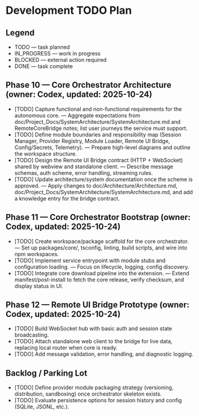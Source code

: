 # Development TODO Plan

## Legend
- TODO — task planned
- IN_PROGRESS — work in progress
- BLOCKED — external action required
- DONE — task complete

## Phase 10 — Core Orchestrator Architecture (owner: Codex, updated: 2025-10-24)
- [TODO] Capture functional and non-functional requirements for the autonomous core. — Aggregate expectations from doc/Project_Docs/SystemArchitecture/SystemArchitecture.md and RemoteCoreBridge notes; list user journeys the service must support.
- [TODO] Define module boundaries and responsibility map (Session Manager, Provider Registry, Module Loader, Remote UI Bridge, Config/Secrets, Telemetry). — Prepare high-level diagrams and outline the workspace structure.
- [TODO] Design the Remote UI Bridge contract (HTTP + WebSocket) shared by webview and standalone client. — Describe message schemas, auth scheme, error handling, streaming rules.
- [TODO] Update architecture/system documentation once the scheme is approved. — Apply changes to doc/Architecture/Architecture.md, doc/Project_Docs/SystemArchitecture/SystemArchitecture.md, and add a knowledge entry for the bridge contract.

## Phase 11 — Core Orchestrator Bootstrap (owner: Codex, updated: 2025-10-24)
- [TODO] Create workspace/package scaffold for the core orchestrator. — Set up packages/core/, tsconfig, linting, build scripts, and wire into npm workspaces.
- [TODO] Implement service entrypoint with module stubs and configuration loading. — Focus on lifecycle, logging, config discovery.
- [TODO] Integrate core download pipeline into the extension. — Extend manifest/post-install to fetch the core release, verify checksum, and display status in UI.

## Phase 12 — Remote UI Bridge Prototype (owner: Codex, updated: 2025-10-24)
- [TODO] Build WebSocket hub with basic auth and session state broadcasting.
- [TODO] Attach standalone web client to the bridge for live data, replacing local router when core is ready.
- [TODO] Add message validation, error handling, and diagnostic logging.

## Backlog / Parking Lot
- [TODO] Define provider module packaging strategy (versioning, distribution, sandboxing) once orchestrator skeleton exists.
- [TODO] Evaluate persistence options for session history and config (SQLite, JSONL, etc.).
